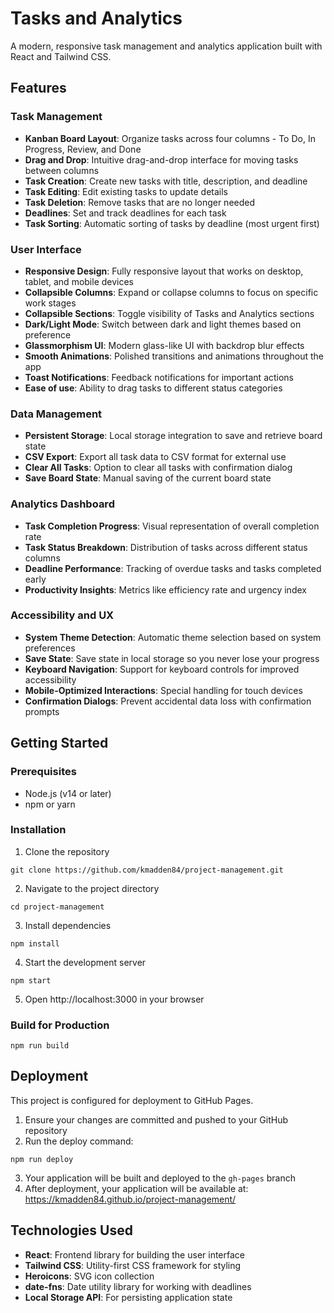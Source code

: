 # Tasks and Analytics

A modern, responsive task management and analytics application built with React and Tailwind CSS.

## Features

### Task Management
- **Kanban Board Layout**: Organize tasks across four columns - To Do, In Progress, Review, and Done
- **Drag and Drop**: Intuitive drag-and-drop interface for moving tasks between columns
- **Task Creation**: Create new tasks with title, description, and deadline
- **Task Editing**: Edit existing tasks to update details
- **Task Deletion**: Remove tasks that are no longer needed
- **Deadlines**: Set and track deadlines for each task
- **Task Sorting**: Automatic sorting of tasks by deadline (most urgent first)

### User Interface
- **Responsive Design**: Fully responsive layout that works on desktop, tablet, and mobile devices
- **Collapsible Columns**: Expand or collapse columns to focus on specific work stages
- **Collapsible Sections**: Toggle visibility of Tasks and Analytics sections
- **Dark/Light Mode**: Switch between dark and light themes based on preference
- **Glassmorphism UI**: Modern glass-like UI with backdrop blur effects
- **Smooth Animations**: Polished transitions and animations throughout the app
- **Toast Notifications**: Feedback notifications for important actions
- **Ease of use**: Ability to drag tasks to different status categories

### Data Management
- **Persistent Storage**: Local storage integration to save and retrieve board state
- **CSV Export**: Export all task data to CSV format for external use
- **Clear All Tasks**: Option to clear all tasks with confirmation dialog
- **Save Board State**: Manual saving of the current board state

### Analytics Dashboard
- **Task Completion Progress**: Visual representation of overall completion rate
- **Task Status Breakdown**: Distribution of tasks across different status columns
- **Deadline Performance**: Tracking of overdue tasks and tasks completed early
- **Productivity Insights**: Metrics like efficiency rate and urgency index

### Accessibility and UX
- **System Theme Detection**: Automatic theme selection based on system preferences
- **Save State**: Save state in local storage so you never lose your progress
- **Keyboard Navigation**: Support for keyboard controls for improved accessibility
- **Mobile-Optimized Interactions**: Special handling for touch devices
- **Confirmation Dialogs**: Prevent accidental data loss with confirmation prompts

## Getting Started

### Prerequisites
- Node.js (v14 or later)
- npm or yarn

### Installation

1. Clone the repository
```
git clone https://github.com/kmadden84/project-management.git
```

2. Navigate to the project directory
```
cd project-management
```

3. Install dependencies
```
npm install
```

4. Start the development server
```
npm start
```

5. Open http://localhost:3000 in your browser

### Build for Production
```
npm run build
```

## Deployment

This project is configured for deployment to GitHub Pages.

1. Ensure your changes are committed and pushed to your GitHub repository
2. Run the deploy command:
```
npm run deploy
```

3. Your application will be built and deployed to the `gh-pages` branch
4. After deployment, your application will be available at: https://kmadden84.github.io/project-management/

## Technologies Used

- **React**: Frontend library for building the user interface
- **Tailwind CSS**: Utility-first CSS framework for styling
- **Heroicons**: SVG icon collection
- **date-fns**: Date utility library for working with deadlines
- **Local Storage API**: For persisting application state 
